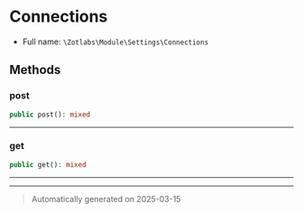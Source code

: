 
# Connections





* Full name: `\Zotlabs\Module\Settings\Connections`




## Methods


### post



```php
public post(): mixed
```












***

### get



```php
public get(): mixed
```












***


***
> Automatically generated on 2025-03-15
